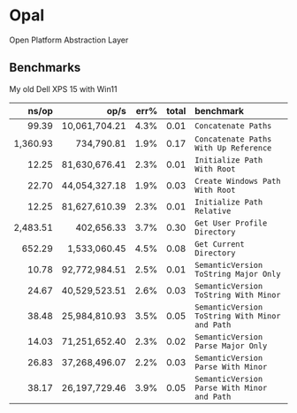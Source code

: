 # Opal
Open Platform Abstraction Layer

## Benchmarks
My old Dell XPS 15 with Win11

|               ns/op |                op/s |    err% |     total | benchmark
|--------------------:|--------------------:|--------:|----------:|:----------
|               99.39 |       10,061,704.21 |    4.3% |      0.01 | `Concatenate Paths`
|            1,360.93 |          734,790.81 |    1.9% |      0.17 | `Concatenate Paths With Up Reference`
|               12.25 |       81,630,676.41 |    2.3% |      0.01 | `Initialize Path With Root`
|               22.70 |       44,054,327.18 |    1.9% |      0.03 | `Create Windows Path With Root`
|               12.25 |       81,627,610.39 |    2.3% |      0.01 | `Initialize Path Relative`
|            2,483.51 |          402,656.33 |    3.7% |      0.30 | `Get User Profile Directory`
|              652.29 |        1,533,060.45 |    4.5% |      0.08 | `Get Current Directory`
|               10.78 |       92,772,984.51 |    2.5% |      0.01 | `SemanticVersion ToString Major Only`
|               24.67 |       40,529,523.51 |    2.6% |      0.03 | `SemanticVersion ToString With Minor`
|               38.48 |       25,984,810.93 |    3.5% |      0.05 | `SemanticVersion ToString With Minor and Path`
|               14.03 |       71,251,652.40 |    2.3% |      0.02 | `SemanticVersion Parse Major Only`
|               26.83 |       37,268,496.07 |    2.2% |      0.03 | `SemanticVersion Parse With Minor`
|               38.17 |       26,197,729.46 |    3.9% |      0.05 | `SemanticVersion Parse With Minor and Path`